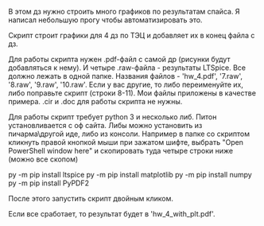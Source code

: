 В этом дз нужно строить много графиков по результатам спайса. Я написал небольшую прогу чтобы автоматизировать это.

Скрипт строит графики для 4 дз по ТЭЦ и добавляет их в конец файла с дз.

Для работы скрипта нужен .pdf-файл с самой др (рисунки будут добавляться к нему). И четыре .raw-файла - результаты LTSpice. Все должно лежать в одной папке.
Названия файлов - 'hw_4.pdf', '7.raw', '8.raw', '9.raw', '10.raw'. Если у вас другие, то либо переименуйте их, либо поправьте скрипт (строки 8-11).
Мои файлы приложены в качестве примера. .cir и .doc для работы скрипта не нужны.

Для работы скрипт требует python 3 и несколько либ. Питон установливается с оф сайта. Либы можно установить из пичарма\другой иде, либо из консоли.
Например в папке со скриптом кликнуть правой кнопкой мыши при зажатом шифте, выбрать "Open PowerShell window here" и скопировать туда четыре строки ниже (можно все скопом)

py -m pip install ltspice
py -m pip install matplotlib
py -m pip install numpy
py -m pip install PyPDF2

После этого запустить скрипт двойным кликом.

Если все сработает, то результат будет в 'hw_4_with_plt.pdf'.
